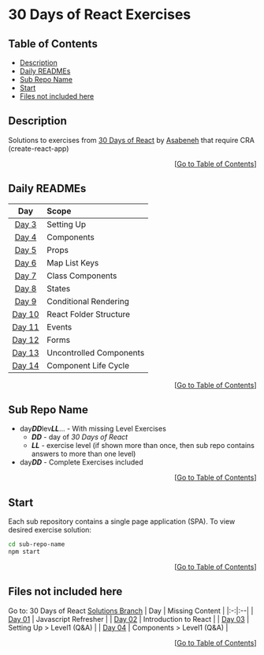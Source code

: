 <!-- omit in toc -->
# 30 Days of React Exercises

<!-- omit in toc -->
## Table of Contents
- [Description](#description)
- [Daily READMEs](#daily-readmes)
- [Sub Repo Name](#sub-repo-name)
- [Start](#start)
- [Files not included here](#files-not-included-here)

## Description
Solutions to exercises from [30 Days of React](https://github.com/Asabeneh/30-Days-Of-React) by [Asabeneh](https://github.com/Asabeneh) that require CRA (create-react-app)

<div align="right">[<a href="#table-of-contents">Go to Table of Contents</a>]</div>

## Daily READMEs
|                Day                | Scope                   |
| :-------------------------------: | :---------------------- |
| [Day 3](./day03lev0203/README.md) | Setting Up              |
| [Day 4](./day04lev0203/README.md) | Components              |
|    [Day 5](./day05/README.md)     | Props                   |
|    [Day 6](./day06/README.md)     | Map List Keys           |
|    [Day 7](./day07/README.md)     | Class Components        |
|    [Day 8](./day08/README.md)     | States                  |
|    [Day 9](./day09/README.md)     | Conditional Rendering   |
|    [Day 10](./day10/README.md)    | React Folder Structure  |
|    [Day 11](./day11/README.md)    | Events                  |
|    [Day 12](./day12/README.md)    | Forms                   |
|    [Day 13](./day13/README.md)    | Uncontrolled Components |
|    [Day 14](./day14/README.md)    | Component Life Cycle    |

<div align="right">[<a href="#table-of-contents">Go to Table of Contents</a>]</div>

## Sub Repo Name
* day***DD***lev***LL***... - With missing Level Exercises
  * ***DD*** - day of *30 Days of React*
  * ***LL*** - exercise level (if shown more than once, then sub repo contains answers to more than one level)
* day***DD*** - Complete Exercises included

<div align="right">[<a href="#table-of-contents">Go to Table of Contents</a>]</div>

## Start
Each sub repository contains a single page application (SPA). To view desired exercise solution:
```bash
cd sub-repo-name
npm start
```
<div align="right">[<a href="#table-of-contents">Go to Table of Contents</a>]</div>

## Files not included here
Go to: 30 Days of React [Solutions Branch](https://github.com/idesmar/30-Days-Of-React/tree/exercise-solutions/solutions)
| Day | Missing Content |
|:-:|:--|
| [Day 01](https://github.com/idesmar/30-Days-Of-React/tree/exercise-solutions/solutions/day-01) | Javascript Refresher |
| [Day 02](https://github.com/idesmar/30-Days-Of-React/blob/exercise-solutions/solutions/day-02/exercise/answers.js) | Introduction to React |
| [Day 03](https://github.com/idesmar/30-Days-Of-React/blob/exercise-solutions/solutions/day-03/level1.js) | Setting Up > Level1 (Q&A) |
| [Day 04](https://github.com/idesmar/30-Days-Of-React/blob/exercise-solutions/solutions/day-04/level1.js) | Components > Level1 (Q&A) |

<div align="right">[<a href="#table-of-contents">Go to Table of Contents</a>]</div>
